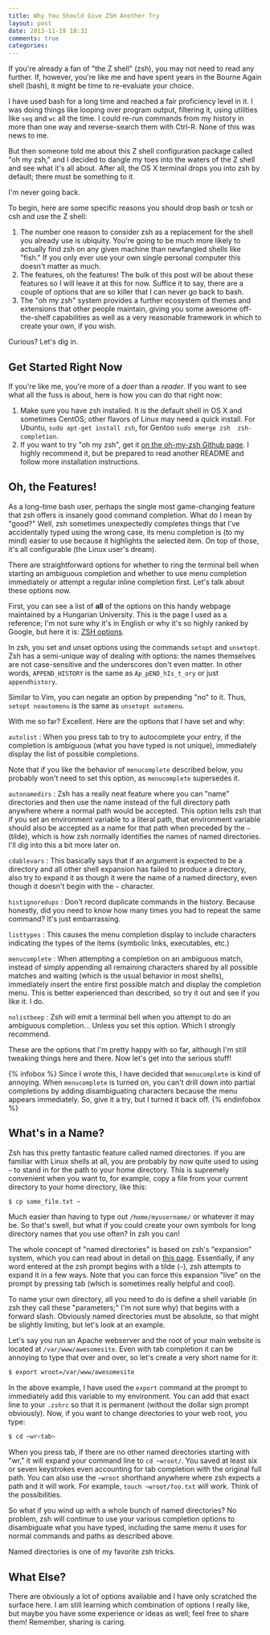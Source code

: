 ```yaml
---
title: Why You Should Give ZSH Another Try
layout: post
date: 2013-11-19 18:32
comments: true
categories:
---
```


If you're already a fan of "the Z shell" (zsh), you may not need to read any 
further. If, however, you're like me and have spent years in the Bourne Again 
shell (bash), it might be time to re-evaluate your choice.

I have used bash for a long time and reached a fair proficiency level in it. 
I was doing things like looping over program output, filtering it, using 
utilities like `seq` and `wc` all the time. I could re-run commands from my 
history in more than one way and reverse-search them with Ctrl-R. None of this 
was news to me.

But then someone told me about this Z shell configuration package called "oh 
my zsh," and I decided to dangle my toes into the waters of the Z shell and 
see what it's all about. After all, the OS X terminal drops you into zsh by 
default; there must be something to it.

I'm never going back.<!--more-->

To begin, here are some specific reasons you should drop bash or tcsh or csh 
and use the Z shell:

1.  The number one reason to consider zsh as a replacement for the shell you
    already use is ubiquity. You're going to be much more likely to actually
    find zsh on any given machine than newfangled shells like "fish." If you
    only ever use your own single personal computer this doesn't matter as
    much.
2.  The features, oh the features! The bulk of this post will be about these
    features so I will leave it at this for now. Suffice it to say, there are
    a couple of options that are so killer that I can never go back to bash.
3.  The "oh my zsh" system provides a further ecosystem of themes and
    extensions that other people maintain, giving you some awesome
    off-the-shelf capabilities as well as a very reasonable framework in which
    to create your own, if you wish.

Curious? Let's dig in.

## Get Started Right Now

If you're like me, you're more of a *doer* than a *reader*. If you want to see
what all the fuss is about, here is how you can do that right now:

1.  Make sure you have zsh installed. It is the default shell in OS X and
    sometimes CentOS; other flavors of Linux may need a quick install. For 
    Ubuntu, `sudo apt-get install zsh`, for Gentoo `sudo emerge zsh 
    zsh-completion`.
2.  If you want to try "oh my zsh", get it [on the oh-my-zsh Github page][1].
    I highly recommend it, but be prepared to read another README and follow
    more installation instructions.

[1]: https://github.com/robbyrussell/oh-my-zsh

## Oh, the Features!

As a long-time bash user, perhaps the single most game-changing feature that 
zsh offers is insanely good command completion. What do I mean by "good?" 
Well, zsh sometimes unexpectedly completes things that I've accidentally typed 
using the wrong case, its menu completion is (to my mind) easier to use 
because it highlights the selected item. On top of those, it's all 
configurable (the Linux user's dream).

There are straightforward options for whether to ring the terminal bell when 
starting an ambiguous completion and whether to use menu completion 
immediately or attempt a regular inline completion first. Let's talk about 
these options now.

First, you can see a list of **all** of the options on this handy webpage 
maintained by a Hungarian University. This is the page I used as a reference; 
I'm not sure why it's in English or why it's so highly ranked by Google, but 
here it is: [ZSH options](http://www.cs.elte.hu/zsh-manual/zsh_16.html).

In zsh, you set and unset options using the commands `setopt` and `unsetopt`. 
Zsh has a semi-unique way of dealing with options: the names themselves are 
not case-sensitive and the underscores don't even matter. In other words, 
`APPEND_HISTORY` is the same as `Ap_pEND_hIs_t_ory` or just `appendhistory`.

Similar to Vim, you can negate an option by prepending "no" to it. Thus, 
`setopt noautomenu` is the same as `unsetopt automenu`.

With me so far? Excellent. Here are the options that I have set and why:

`autolist`
: When you press tab to try to autocomplete your entry, if the completion 
  is ambiguous (what you have typed is not unique), immediately display the 
  list of possible completions.

  Note that if you like the behavior of `menucomplete` described below, you 
  probably won't need to set this option, as `menucomplete` supersedes it.

`autonamedirs`
: Zsh has a really neat feature where you can "name" directories and then use 
  the name instead of the full directory path anywhere where a normal path 
  would be accepted. This option tells zsh that if you set an environment 
  variable to a literal path, that environment variable should also be 
  accepted as a name for that path when preceded by the `~` (tilde), which is 
  how zsh normally identifies the names of named directories. I'll dig into 
  this a bit more later on.

`cdablevars`
: This basically says that if an argument is expected to be a directory and 
  all other shell expansion has failed to produce a directory, also try to 
  expand it as though it were the name of a named directory, even though it 
  doesn't begin with the `~` character.

`histignoredups`
: Don't record duplicate commands in the history. Because honestly, did you 
  need to know how many times you had to repeat the same command? It's just 
  embarrassing.

`listtypes`
: This causes the menu completion display to include characters indicating the 
  types of the items (symbolic links, executables, etc.)

`menucomplete`
: When attempting a completion on an ambiguous match, instead of simply 
  appending all remaining characters shared by all possible matches and 
  waiting (which is the usual behavior in most shells), immediately insert the 
  entire first possible match and display the completion menu. This is better 
  experienced than described, so try it out and see if you like it. I do.

`nolistbeep`
: Zsh will emit a terminal bell when you attempt to do an ambiguous 
  completion... Unless you set this option. Which I strongly recommend.

These are the options that I'm pretty happy with so far, although I'm still 
tweaking things here and there. Now let's get into the serious stuff!

{% infobox %}
Since I wrote this, I have decided that `menucomplete` is kind of annoying. 
When `menucomplete` is turned on, you can't drill down into partial 
completions by adding disambiguating characters because the menu appears 
immediately. So, give it a try, but I turned it back off.
{% endinfobox %}

## What's in a Name?

Zsh has this pretty fantastic feature called named directories. If you are 
familiar with Linux shells at all, you are probably by now quite used to using 
`~` to stand in for the path to your home directory. This is supremely 
convenient when you want to, for example, copy a file from your current 
directory to your home directory, like this:

``` sh
$ cp some_file.txt ~
```

Much easier than having to type out `/home/myusername/` or whatever it may be. 
So that's swell, but what if you could create your own symbols for long 
directory names that you use often? In zsh you can!

The whole concept of "named directories" is based on zsh's "expansion" system, 
which you can read about in detail on [this page][2]. Essentially, if any word 
entered at the zsh prompt begins with a tilde (`~`), zsh attempts to expand it 
in a few ways. Note that you can force this expansion "live" on the prompt by 
pressing tab (which is sometimes really helpful and cool).

To name your own directory, all you need to do is define a shell variable (in 
zsh they call these "parameters;" I'm not sure why) that begins with a forward 
slash. Obviously named directories must be absolute, so that might be slightly 
limiting, but let's look at an example.

Let's say you run an Apache webserver and the root of your main website is 
located at `/var/www/awesomesite`. Even with tab completion it can be annoying 
to type that over and over, so let's create a very short name for it:

``` sh
$ export wroot=/var/www/awesomesite
```

In the above example, I have used the `export` command at the prompt to 
immediately add this variable to my environment. You can add that exact line 
to your `.zshrc` so that it is permanent (without the dollar sign prompt 
obviously). Now, if you want to change directories to your web root, you type:

``` sh
$ cd ~wr<tab>
```

When you press tab, if there are no other named directories starting with 
"wr," it will expand your command line to `cd ~wroot/`. You saved at least six 
or seven keystrokes even accounting for tab completion with the original full 
path. You can also use the `~wroot` shorthand anywhere where zsh expects a 
path and it will work. For example, `touch ~wroot/foo.txt` will work. Think of 
the possibilities.

So what if you wind up with a whole bunch of named directories? No problem, 
zsh will continue to use your various completion options to disambiguate what 
you have typed, including the same menu it uses for normal commands and paths 
as described above.

Named directories is one of my favorite zsh tricks.

## What Else?

There are obviously a lot of options available and I have only scratched the 
surface here. I am still learning which combination of options I really like, 
but maybe you have some experience or ideas as well; feel free to share them! 
Remember, sharing is caring.

[2]: http://www.cs.elte.hu/zsh-manual/zsh_6.html
